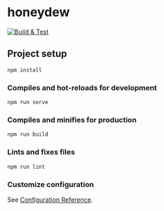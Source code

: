 # honeydew

[![Build & Test](https://github.com/matthewfcarlson/honeydew/actions/workflows/nightly.yml/badge.svg?branch=main)](https://github.com/matthewfcarlson/honeydew/actions/workflows/nightly.yml)

## Project setup
```
npm install
```

### Compiles and hot-reloads for development
```
npm run serve
```

### Compiles and minifies for production
```
npm run build
```

### Lints and fixes files
```
npm run lint
```

### Customize configuration
See [Configuration Reference](https://cli.vuejs.org/config/).
